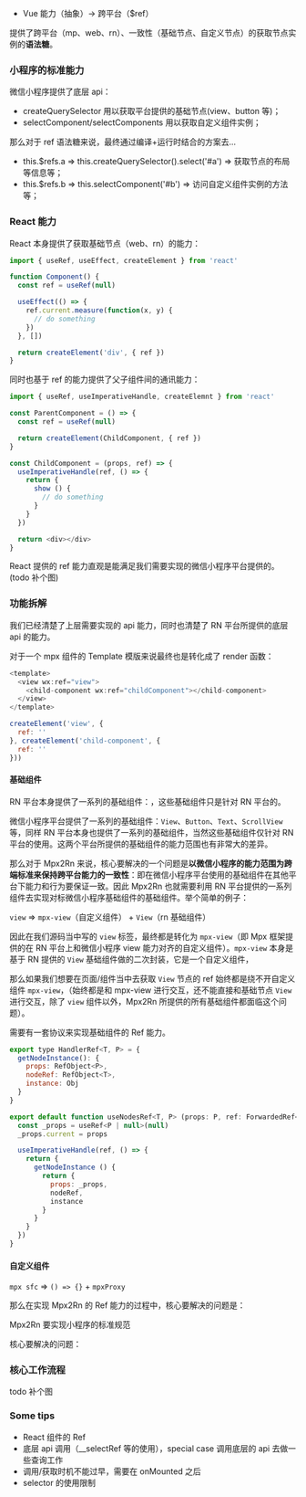 
* Vue 能力（抽象）-> 跨平台（$ref）

提供了跨平台（mp、web、rn）、一致性（基础节点、自定义节点）的获取节点实例的**语法糖**。
  
### 小程序的标准能力

微信小程序提供了底层 api：

* createQuerySelector 用以获取平台提供的基础节点(view、button 等)；
* selectComponent/selectComponents 用以获取自定义组件实例；

那么对于 ref 语法糖来说，最终通过编译+运行时结合的方案去...

* this.$refs.a => this.createQuerySelector().select('#a') => 获取节点的布局等信息等；
* this.$refs.b => this.selectComponent('#b') => 访问自定义组件实例的方法等；

### React 能力

React 本身提供了获取基础节点（web、rn）的能力：

```javascript
import { useRef, useEffect, createElement } from 'react'

function Component() {
  const ref = useRef(null)

  useEffect(() => {
    ref.current.measure(function(x, y) {
      // do something
    })
  }, [])

  return createElement('div', { ref })
}
```

同时也基于 ref 的能力提供了父子组件间的通讯能力：

```javascript
import { useRef, useImperativeHandle, createElemnt } from 'react'

const ParentComponent = () => {
  const ref = useRef(null)

  return createElement(ChildComponent, { ref })
}

const ChildComponent = (props, ref) => {
  useImperativeHandle(ref, () => {
    return {
      show () {
        // do something
      }
    }
  })

  return <div></div>
}
```

React 提供的 ref 能力直观是能满足我们需要实现的微信小程序平台提供的。(todo 补个图)

### 功能拆解

我们已经清楚了上层需要实现的 api 能力，同时也清楚了 RN 平台所提供的底层 api 的能力。

对于一个 mpx 组件的 Template 模版来说最终也是转化成了 render 函数：

```javascript
<template>
  <view wx:ref="view">
    <child-component wx:ref="childComponent"></child-component>
  </view>
</template>
```

```javascript
createElement('view', {
  ref: ''
}, createElement('child-component', {
  ref: ''
}))
```


#### 基础组件

RN 平台本身提供了一系列的基础组件：，这些基础组件只是针对 RN 平台的。

微信小程序平台提供了一系列的基础组件：`View`、`Button`、`Text`、`ScrollView` 等，同样 RN 平台本身也提供了一系列的基础组件，当然这些基础组件仅针对 RN 平台的使用。这两个平台所提供的基础组件的能力范围也有非常大的差异。

那么对于 Mpx2Rn 来说，核心要解决的一个问题是**以微信小程序的能力范围为跨端标准来保持跨平台能力的一致性**：即在微信小程序平台使用的基础组件在其他平台下能力和行为要保证一致。因此 Mpx2Rn 也就需要利用 RN 平台提供的一系列组件去实现对标微信小程序基础组件的基础组件。举个简单的例子：

`view` => `mpx-view`（自定义组件） + `View`（rn 基础组件）

因此在我们源码当中写的 `view` 标签，最终都是转化为 `mpx-view`（即 Mpx 框架提供的在 RN 平台上和微信小程序 view 能力对齐的自定义组件）。`mpx-view` 本身是基于 RN 提供的 `View` 基础组件做的二次封装，它是一个自定义组件，

那么如果我们想要在页面/组件当中去获取 `View` 节点的 ref 始终都是绕不开自定义组件 `mpx-view`，（始终都是和 mpx-view 进行交互，还不能直接和基础节点 `View` 进行交互，除了 `view` 组件以外，Mpx2Rn 所提供的所有基础组件都面临这个问题）。



需要有一套协议来实现基础组件的 Ref 能力。

```javascript
export type HandlerRef<T, P> = {
  getNodeInstance(): {
    props: RefObject<P>,
    nodeRef: RefObject<T>,
    instance: Obj
  }
}

export default function useNodesRef<T, P> (props: P, ref: ForwardedRef<HandlerRef<T, P>>, nodeRef: RefObject<T>, instance:Obj = {}) {
  const _props = useRef<P | null>(null)
  _props.current = props

  useImperativeHandle(ref, () => {
    return {
      getNodeInstance () {
        return {
          props: _props,
          nodeRef,
          instance
        }
      }
    }
  })
}
```

#### 自定义组件

`mpx sfc` => `() => {}` + `mpxProxy`


那么在实现 Mpx2Rn 的 Ref 能力的过程中，核心要解决的问题是：


Mpx2Rn 要实现小程序的标准规范

核心要解决的问题：

### 核心工作流程

todo 补个图

### Some tips


* React 组件的 Ref
* 底层 api 调用（__selectRef 等的使用），special case 调用底层的 api 去做一些查询工作
* 调用/获取时机不能过早，需要在 onMounted 之后
* selector 的使用限制
